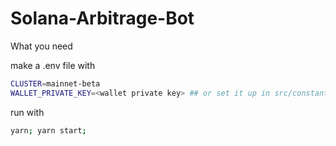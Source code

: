# Solana-Arbitrage-Bot

What you need

make a .env file with

```sh
CLUSTER=mainnet-beta
WALLET_PRIVATE_KEY=<wallet private key> ## or set it up in src/constants
```

run with

```sh
yarn; yarn start;
```
